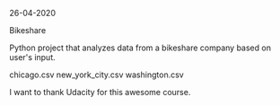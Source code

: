 26-04-2020

Bikeshare

Python project that analyzes data from a bikeshare company based on user's input.

chicago.csv
new_york_city.csv
washington.csv

I want to thank Udacity for this awesome course.
